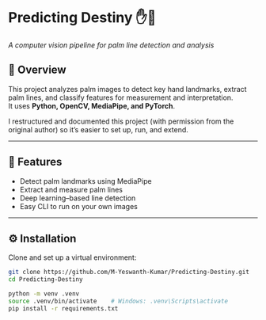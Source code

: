 # Predicting Destiny ✋🔮
*A computer vision pipeline for palm line detection and analysis*

## 📌 Overview
This project analyzes palm images to detect key hand landmarks, extract palm lines, and classify features for measurement and interpretation.  
It uses **Python, OpenCV, MediaPipe, and PyTorch**.  

I restructured and documented this project (with permission from the original author) so it’s easier to set up, run, and extend.  

---

## 🚀 Features
- Detect palm landmarks using MediaPipe  
- Extract and measure palm lines  
- Deep learning–based line detection  
- Easy CLI to run on your own images  

---

## ⚙️ Installation
Clone and set up a virtual environment:
```bash
git clone https://github.com/M-Yeswanth-Kumar/Predicting-Destiny.git
cd Predicting-Destiny

python -m venv .venv
source .venv/bin/activate    # Windows: .venv\Scripts\activate
pip install -r requirements.txt

